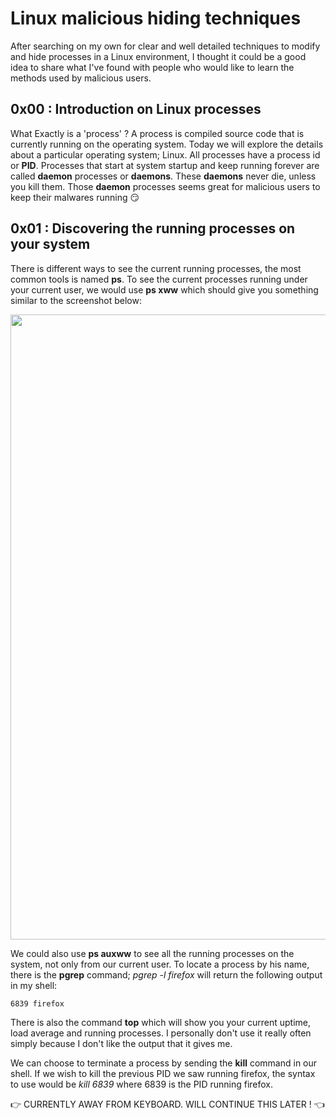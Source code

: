 # Linux malicious hiding techniques
After searching on my own for clear and well detailed techniques to modify and hide processes in a Linux environment, I thought it could be a good idea to share what I've found with people who would like to learn the methods used by malicious users.

## 0x00 : Introduction on Linux processes

What Exactly is a 'process' ? A process is compiled source code that is currently running on the operating system. Today we will explore the details about a particular operating system; Linux. All processes have a process id or **PID**. Processes that start at system startup and keep running forever are called **daemon** processes or **daemons**. These **daemons** never die, unless you kill them. Those **daemon** processes  seems great for malicious users to keep their malwares running :smirk:

## 0x01 : Discovering the running processes on your system

There is different ways to see the current running processes, the most common tools is named **ps**. To see the current processes running under your current user, we would use **ps xww** which should give you something similar to the screenshot below:  
  
<img src="https://github.com/syriusbughunt/PID_hiding_techniques/blob/master/img/capture01.jpg" width="1000"/>  
  
We could also use **ps auxww** to see all the running processes on the system, not only from our current user. To locate a process by his name, there is the **pgrep** command; *pgrep -l firefox* will return the following output in my shell:  
```
6839 firefox
```  
There is also the command **top** which will show you your current uptime, load average and running processes. I personally don't use it really often simply because I don't like the output that it gives me.  
  
We can choose to terminate a process by sending the **kill** command in our shell. If we wish to kill the previous PID we saw running firefox, the syntax to use would be *kill 6839* where 6839 is the PID running firefox.  
  
  
  
:point_right: CURRENTLY AWAY FROM KEYBOARD. WILL CONTINUE THIS LATER ! :point_left:
